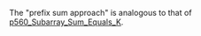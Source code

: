 The "prefix sum approach" is analogous to that of [p560_Subarray_Sum_Equals_K](https://github.com/genxium/Leetcode/tree/master/p560_Subarray_Sum_Equals_K).
